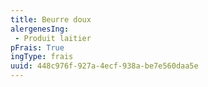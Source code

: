 ```yaml
---
title: Beurre doux
alergenesIng:
 - Produit laitier
pFrais: True
ingType: frais
uuid: 448c976f-927a-4ecf-938a-be7e560daa5e
---
```


